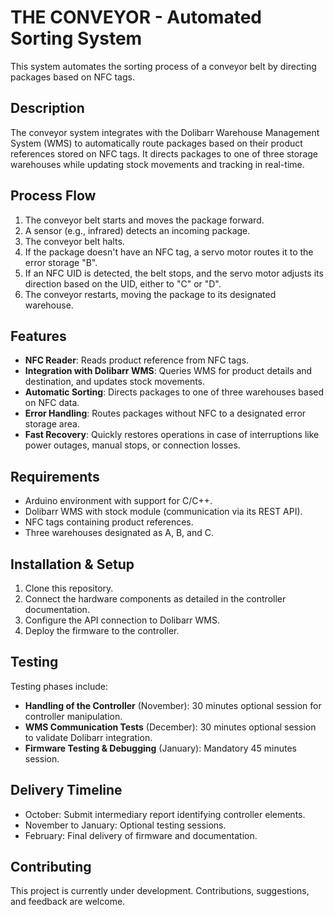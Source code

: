 # THE CONVEYOR - Automated Sorting System

This system automates the sorting process of a conveyor belt by directing packages based on NFC tags.

## Description

The conveyor system integrates with the Dolibarr Warehouse Management System (WMS) to automatically route packages based on their product references stored on NFC tags. It directs packages to one of three storage warehouses while updating stock movements and tracking in real-time.

## Process Flow

1. The conveyor belt starts and moves the package forward.
2. A sensor (e.g., infrared) detects an incoming package.
3. The conveyor belt halts.
4. If the package doesn't have an NFC tag, a servo motor routes it to the error storage "B".
5. If an NFC UID is detected, the belt stops, and the servo motor adjusts its direction based on the UID, either to "C" or "D".
6. The conveyor restarts, moving the package to its designated warehouse.

## Features

- **NFC Reader**: Reads product reference from NFC tags.
- **Integration with Dolibarr WMS**: Queries WMS for product details and destination, and updates stock movements.
- **Automatic Sorting**: Directs packages to one of three warehouses based on NFC data.
- **Error Handling**: Routes packages without NFC to a designated error storage area.
- **Fast Recovery**: Quickly restores operations in case of interruptions like power outages, manual stops, or connection losses.

## Requirements

- Arduino environment with support for C/C++.
- Dolibarr WMS with stock module (communication via its REST API).
- NFC tags containing product references.
- Three warehouses designated as A, B, and C.

## Installation & Setup

1. Clone this repository.
2. Connect the hardware components as detailed in the controller documentation.
3. Configure the API connection to Dolibarr WMS.
4. Deploy the firmware to the controller.

## Testing

Testing phases include:

- **Handling of the Controller** (November): 30 minutes optional session for controller manipulation.
- **WMS Communication Tests** (December): 30 minutes optional session to validate Dolibarr integration.
- **Firmware Testing & Debugging** (January): Mandatory 45 minutes session.

## Delivery Timeline

- October: Submit intermediary report identifying controller elements.
- November to January: Optional testing sessions.
- February: Final delivery of firmware and documentation.

## Contributing

This project is currently under development. Contributions, suggestions, and feedback are welcome.
